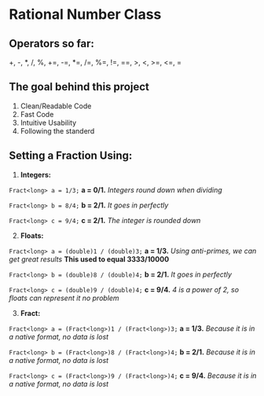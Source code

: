 Rational Number Class
=====================

Operators so far:
-----------------

+, -, *, /, %, +=, -=, *=, /=, %=, !=, ==, >, <, >=, <=, =
    
The goal behind this project
----------------------------
1. Clean/Readable Code
2. Fast Code
3. Intuitive Usability
4. Following the standerd


Setting a Fraction Using:
-------------------------
1. __Integers:__

`Fract<long> a = 1/3;` __a = 0/1.__  _Integers round down when dividing_

`Fract<long> b = 8/4;` __b = 2/1.__  _It goes in perfectly_

`Fract<long> c = 9/4;` __c = 2/1.__  _The integer is rounded down_

2. __Floats:__

`Fract<long> a = (double)1 / (double)3;` __a = 1/3.__ _Using anti-primes, we can get great results_ __This used to equal 3333/10000__

`Fract<long> b = (double)8 / (double)4;` __b = 2/1.__ _It goes in perfectly_

`Fract<long> c = (double)9 / (double)4;` __c = 9/4.__ _4 is a power of 2, so floats can represent it no problem_

3. __Fract:__

`Fract<long> a = (Fract<long>)1 / (Fract<long>)3;` __a = 1/3.__ _Because it is in a native format, no data is lost_

`Fract<long> b = (Fract<long>)8 / (Fract<long>)4;` __b = 2/1.__ _Because it is in a native format, no data is lost_

`Fract<long> c = (Fract<long>)9 / (Fract<long>)4;` __c = 9/4.__ _Because it is in a native format, no data is lost_
